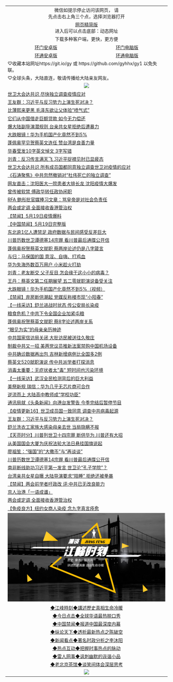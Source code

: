 
 <table>
    <tr>
    <td colspan="2" align="center">微信如提示停止访问该网页， 请<br/>先点击右上角三个点，选择浏览器打开</td>
  <tr>
  <tr>
    <td colspan="2" align="center"><a href="https://gitcdn.xyz/cdn/otiny/up/master/show005.htm">网页精简版</a><br/>进入后可以点击底部：动态网址</td>
  </tr>
  <tr>
    <td colspan="2" align="center">下载多种客户端，更快，更方便</td>
  <tr>
  <tr>
    <td align="center"><a href="https://cdn.jsdelivr.net/gh/opipe/up/oGatea.apk">环门安卓版</a></td>
    <td align="center"><a href="https://cdn.jsdelivr.net/gh/opipe/up/oGate.zip">环门电脑版</a></td>
  </tr>
  <tr>
    <td align="center"><a href="https://cdn.jsdelivr.net/gh/opipe/up/oPipe.apk">环通安卓版</a></td>
    <td align="center"><a href="https://raw.githubusercontent.com/opipe/up/master/oPipe.zip">环通电脑版</a></td>
  </tr>
<tr>
<td colspan="2" align=left>
♡收藏本站网址https://git.io/gy 或 https://github.com/gyhhx/gy1 以免失联。 
 </td>
</tr>
<td colspan="2" align=left>
♡全球头条，大陆直连，敬请传播给大陆亲友网友。
 </td>
</tr>

 <tr>
    <td colspan="2" align=center><img src="https://cdn.jsdelivr.net/gh/gyoupiodf/im1/%E7%BD%91%E9%97%A8%E6%96%B0%E9%97%BB1.jpg"></td>
 </tr>

<tr><td colspan="2" align="left"><a href="https://xffff.casa/?name=c1173191&key=rzgoysrlrcghzyrf&from=gy1">世卫大会达共识 尽快独立调查疫情应对</a></td></tr>
<tr><td colspan="2" align="left"><a href="https://xffff.casa/?name=c1173281&key=rzgoysrlrcghzyrf&from=gy1">王友群：习近平与反习势力上演生死对决？</a></td></tr>
<tr><td colspan="2" align="left"><a href="https://xffff.casa/?name=c1173287&key=rzgoysrlrcghzyrf&from=gy1">比薄熙来更黑  毛泽东欲让父体验“喷气式”</a></td></tr>
<tr><td colspan="2" align="left"><a href="https://xffff.casa/?name=c1173277&key=rzgoysrlrcghzyrf&from=gy1">它们从中国借走巨额贷款 如今无力偿还</a></td></tr>
<tr><td colspan="2" align="left"><a href="https://xffff.casa/?name=c1173267&key=rzgoysrlrcghzyrf&from=gy1">爆大陆副导演潜规则 台亲共女星拒绝后遭暴力</a></td></tr>
<tr><td colspan="2" align="left"><a href="https://xffff.casa/?name=c1173257&key=rzgoysrlrcghzyrf&from=gy1">大跌眼镜！华为手机国产化竟然不到5%</a></td></tr>
<tr><td colspan="2" align="left"><a href="https://xffff.casa/?name=c1173190&key=rzgoysrlrcghzyrf&from=gy1">蓬佩奥罕见贺蔡英文连任 赞台湾是良善力量</a></td></tr>
<tr><td colspan="2" align="left"><a href="https://xffff.casa/?name=c1173268&key=rzgoysrlrcghzyrf&from=gy1">华春莹发10字英文悼文 3字写错</a></td></tr>
<tr><td colspan="2" align="left"><a href="https://xffff.casa/?name=c1173317&key=rzgoysrlrcghzyrf&from=gy1">刘青：反习传言满天飞 习近平捉襟见肘已显疲态</a></td></tr>
<tr><td colspan="2" align="left"><a href="https://xffff.casa/?name=c1173283&key=rzgoysrlrcghzyrf&from=gy1">世卫大会达共识  所有成员国都同意独立调查世卫对疫情的应对</a></td></tr>
<tr><td colspan="2" align="left"><a href="https://xffff.casa/?name=c1173202&key=rzgoysrlrcghzyrf&from=gy1">《石涛聚焦》中共忽然撤销对“杜伟死亡的独立调查”</a></td></tr>
<tr><td colspan="2" align="left"><a href="https://xffff.casa/?name=c1173259&key=rzgoysrlrcghzyrf&from=gy1">网友直击：沈阳医大一院患者大排长龙  沈阳疫情大爆发</a></td></tr>
<tr><td colspan="2" align="left"><a href="https://xffff.casa/?name=c1173237&key=rzgoysrlrcghzyrf&from=gy1">曾传被软禁 傅政华转任政协闲职</a></td></tr>
<tr><td colspan="2" align="left"><a href="https://xffff.casa/?name=c1173278&key=rzgoysrlrcghzyrf&from=gy1">RFA 鲍彤批官媒捧习文章：骂皇帝是对社会负责任</a></td></tr>
<tr><td colspan="2" align="left"><a href="https://xffff.casa/?name=c1173280&key=rzgoysrlrcghzyrf&from=gy1">两会或定调 全面接收香港管治权</a></td></tr>
<tr><td colspan="2" align="left"><a href="https://xffff.casa/?name=c1173282&key=rzgoysrlrcghzyrf&from=gy1">【禁闻】5月19日疫情爆料</a></td></tr>
<tr><td colspan="2" align="left"><a href="https://xffff.casa/?name=c1173291&key=rzgoysrlrcghzyrf&from=gy1">【中国禁闻】5月19日完整版</a></td></tr>
<tr><td colspan="2" align="left"><a href="https://xffff.casa/?name=c1173271&key=rzgoysrlrcghzyrf&from=gy1">东北逾1亿人遭禁足 政府数据与民间感受反差巨大</a></td></tr>
<tr><td colspan="2" align="left"><a href="https://xffff.casa/?name=c1173256&key=rzgoysrlrcghzyrf&from=gy1">川普历数世卫谭德塞14宗罪 看川普最后通牒公开信</a></td></tr>
<tr><td colspan="2" align="left"><a href="https://xffff.casa/?name=c1173250&key=rzgoysrlrcghzyrf&from=gy1">蓬佩奥祝贺蔡英文就职 蔡两岸论述仍是八字箴言</a></td></tr>
<tr><td colspan="2" align="left"><a href="https://xffff.casa/?name=c1173296&key=rzgoysrlrcghzyrf&from=gy1">与归：马保国的国 意淫、自嗨、打鸡血</a></td></tr>
<tr><td colspan="2" align="left"><a href="https://xffff.casa/?name=c1173292&key=rzgoysrlrcghzyrf&from=gy1">华为失海外数百万用户 小米趁火打劫</a></td></tr>
<tr><td colspan="2" align="left"><a href="https://xffff.casa/?name=c1173284&key=rzgoysrlrcghzyrf&from=gy1">刘青：老友断交  父子反目  怎会缘于这小小的病毒？</a></td></tr>
<tr><td colspan="2" align="left"><a href="https://xffff.casa/?name=c1173318&key=rzgoysrlrcghzyrf&from=gy1">王丹：蔡英文第二任期展望 五二零就职演说备受关注</a></td></tr>
<tr><td colspan="2" align="left"><a href="https://xffff.casa/?name=c1173215&key=rzgoysrlrcghzyrf&from=gy1">大跌眼镜！华为手机国产化竟然不到5%（视频）</a></td></tr>
<tr><td colspan="2" align="left"><a href="https://xffff.casa/?name=c1173214&key=rzgoysrlrcghzyrf&from=gy1">【禁闻】弃房断供潮起 党媒反称楼市现“小阳春”</a></td></tr>
<tr><td colspan="2" align="left"><a href="https://xffff.casa/?name=c1173266&key=rzgoysrlrcghzyrf&from=gy1">【一线采访】舒兰进战时状态 传公安局长染疫</a></td></tr>
<tr><td colspan="2" align="left"><a href="https://xffff.casa/?name=c1173218&key=rzgoysrlrcghzyrf&from=gy1">粮食危机？中共下令全国企业加紧屯粮</a></td></tr>
<tr><td colspan="2" align="left"><a href="https://xffff.casa/?name=c1173322&key=rzgoysrlrcghzyrf&from=gy1">蓬佩奥祝贺蔡英文就职 蔡8字论述两岸关系</a></td></tr>
<tr><td colspan="2" align="left"><a href="https://xffff.casa/?name=c1173261&key=rzgoysrlrcghzyrf&from=gy1">“眼见为实”的母亲亲历神迹</a></td></tr>
<tr><td colspan="2" align="left"><a href="https://xffff.casa/?name=c1173260&key=rzgoysrlrcghzyrf&from=gy1">中共国家信访局关闭 大批访民被送往久敬庄</a></td></tr>
<tr><td colspan="2" align="left"><a href="https://xffff.casa/?name=c1173238&key=rzgoysrlrcghzyrf&from=gy1">制裁中共又一招 美两党议员推新法案禁购中国机场设备</a></td></tr>
<tr><td colspan="2" align="left"><a href="https://xffff.casa/?name=c1173269&key=rzgoysrlrcghzyrf&from=gy1">中共确诊数据再出包 吉林新增病例比全国多2例</a></td></tr>
<tr><td colspan="2" align="left"><a href="https://xffff.casa/?name=c1173252&key=rzgoysrlrcghzyrf&from=gy1">蔡英文520就职演说 传中共派学者打探消息</a></td></tr>
<tr><td colspan="2" align="left"><a href="https://xffff.casa/?name=c1173276&key=rzgoysrlrcghzyrf&from=gy1">消毒太重要：无症状者太&quot;毒&quot; 短时间也污染环境</a></td></tr>
<tr><td colspan="2" align="left"><a href="https://xffff.casa/?name=c1173289&key=rzgoysrlrcghzyrf&from=gy1">【一线采访】武汉全民检测背后的巨大利益</a></td></tr>
<tr><td colspan="2" align="left"><a href="https://xffff.casa/?name=c1173273&key=rzgoysrlrcghzyrf&from=gy1">美祭新规 瑞信：华为几乎无芯片商可合作</a></td></tr>
<tr><td colspan="2" align="left"><a href="https://xffff.casa/?name=c1173236&key=rzgoysrlrcghzyrf&from=gy1">逆流而上 大陆高中教师成“学校功臣”</a></td></tr>
<tr><td colspan="2" align="left"><a href="https://xffff.casa/?name=c1173255&key=rzgoysrlrcghzyrf&from=gy1">通讯局就《头条新闻》向港台发警告 今季完结后暂停节目</a></td></tr>
<tr><td colspan="2" align="left"><a href="https://xffff.casa/?name=c1172275&key=rzgoysrlrcghzyrf&from=gy1">【疫情更新16】世卫成员国一致同意 调查中共病毒起源</a></td></tr>
<tr><td colspan="2" align="left"><a href="https://xffff.casa/?name=c1173350&key=rzgoysrlrcghzyrf&from=gy1">王友群：习近平与反习势力上演生死对决？</a></td></tr>
<tr><td colspan="2" align="left"><a href="https://xffff.casa/?name=c1173272&key=rzgoysrlrcghzyrf&from=gy1">舒兰洗衣工家族大感染母亲去世 当局隐瞒不报</a></td></tr>
<tr><td colspan="2" align="left"><a href="https://xffff.casa/?name=c1173303&key=rzgoysrlrcghzyrf&from=gy1">【天亮时分】川普列世卫十四宗罪 断供华为 川普还有大招</a></td></tr>
<tr><td colspan="2" align="left"><a href="https://xffff.casa/?name=c1173286&key=rzgoysrlrcghzyrf&from=gy1">从美国国会大厦为庆祝法轮大法日悬挂国旗说起</a></td></tr>
<tr><td colspan="2" align="left"><a href="https://xffff.casa/?name=c1173316&key=rzgoysrlrcghzyrf&from=gy1">廖祖笙：“强国”的“大撒币”与“再谈谈”</a></td></tr>
<tr><td colspan="2" align="left"><a href="https://xffff.casa/?name=c1173211&key=rzgoysrlrcghzyrf&from=gy1">川普历数世卫谭德塞14宗罪 看川普最后通牒公开信</a></td></tr>
<tr><td colspan="2" align="left"><a href="https://xffff.casa/?name=c1173247&key=rzgoysrlrcghzyrf&from=gy1">南非断线助功习近平第一发言 世卫沦“孔子学院”？</a></td></tr>
<tr><td colspan="2" align="left"><a href="https://xffff.casa/?name=c1173323&key=rzgoysrlrcghzyrf&from=gy1">台湾亲共女星自曝 大陆导演要求“陪睡” 拒绝还被拳暴</a></td></tr>
<tr><td colspan="2" align="left"><a href="https://xffff.casa/?name=c1173217&key=rzgoysrlrcghzyrf&from=gy1">【禁闻】两会前学者吁政改 评:中共已无改良能力</a></td></tr>
<tr><td colspan="2" align="left"><a href="https://xffff.casa/?name=c1173253&key=rzgoysrlrcghzyrf&from=gy1">京人治港「一语成谶」</a></td></tr>
<tr><td colspan="2" align="left"><a href="https://xffff.casa/?name=c1173306&key=rzgoysrlrcghzyrf&from=gy1">两会或定调 全面接收香港管治权</a></td></tr>
<tr><td colspan="2" align="left"><a href="https://xffff.casa/?name=c1173264&key=rzgoysrlrcghzyrf&from=gy1">【免疫良方】纽约女商人染疫 念九字真言痊愈</a></td></tr>

 <tr>
   <td colspan="2" align=center><img src="https://github.com/gyoupiodf/im1/blob/master/jf-1.jpg"></td>
  </tr>
   <tr>
   <td colspan="2" align=center> 
<a href="https://user.xgttd.press/oo.aspx?name=c922850&key=zquqqokxqdzafbdg&from=gy&tag=9877">◆江峰時刻◆講述歷史真相生命冷暖</a><br/>
    </td>
  </tr>
   <tr>
   <td colspan="2" align=center> 
<a href="https://user.xgttd.press/oo.aspx?name=c816850&key=zquqqokxqdzafbdg&from=gy&tag=9877">◆今日点击◆全球华语最热脱口秀</a><br/>
    </td>
  </tr>
  <tr>
  <td colspan="2" align=center>
<a href="https://user.xgttd.press/oo.aspx?name=c816860&key=zquqqokxqdzafbdg&from=gy&tag=99733110">◆中国禁闻◆报道中国最深度内幕</a><br/>
   </tr>
  <tr>
     <td colspan="2" align=center>
<a href="https://user.xgttd.press/oo.aspx?name=c816855&key=zquqqokxqdzafbdg&from=gy&tag=997110">◆纵论天下◆透析最新热点之陈破空</a><br/>
   </tr>
   <tr>
      <td colspan="2" align=center>
<a href="https://user.xgttd.press/oo.aspx?name=c838308&key=zquqqokxqdzafbdg&from=gy&tag=9973110">◆新闻看点◆著名时政分析之李沐阳</a><br/>
   </tr>
   <tr>
     <td colspan="2" align=center>
<a href="https://user.xgttd.press/oo.aspx?name=c816852&key=zquqqokxqdzafbdg&from=gy&tag=9733110">◆热点互动◆把握时事热点的脉动</a><br/>
   </tr>
   <tr>
      <td colspan="2" align=center>
<a href="https://user.xgttd.press/oo.aspx?name=c816694&key=zquqqokxqdzafbdg&from=gy&tag=93310">◆雷人网事◆讽刺幽默的诙谐小品</a><br/>
   </tr>
   <tr>
    <td colspan="2" align=center>
<a href="https://user.xgttd.press/oo.aspx?name=c816650&key=zquqqokxqdzafbdg&from=gy&tag=9973110">◆老北京茶馆◆谈笑间体会深层思考</a><br/>
   </tr>

  <tr>
    <td colspan="2" align="center"><img src="https://cdn.jsdelivr.net/gh/opipe/up/oGate65.jpg"/></td>
  </tr>
 

</table>


